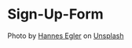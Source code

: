 # Sign-Up-Form

Photo by <a href="https://unsplash.com/@egla?utm_source=unsplash&utm_medium=referral&utm_content=creditCopyText">Hannes Egler</a> on <a href="https://unsplash.com/s/photos/sign-up?utm_source=unsplash&utm_medium=referral&utm_content=creditCopyText">Unsplash</a>
